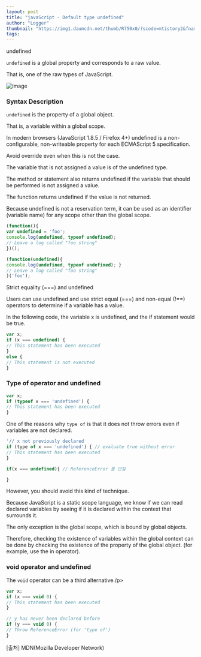 ```yaml
---
layout: post
title: "javaScript - Default type undefined"
author: "Logger"
thumbnail: "https://img1.daumcdn.net/thumb/R750x0/?scode=mtistory2&fname=https%3A%2F%2Ft1.daumcdn.net%2Fcfile%2Ftistory%2F2724F94F577CA41918"
tags: 
---
```



undefined

`undefined` is a global property and corresponds to a raw value.

That is, one of the raw types of JavaScript.

![image](https://t1.daumcdn.net/cfile/tistory/2724F94F577CA41918)

### Syntax Description

`undefined` is the property of a global object.

That is, a variable within a global scope.

In modern browsers (JavaScript 1.8.5 / Firefox 4+) undefined is a non-configurable, non-writeable property for each ECMAScript 5 specification.

Avoid override even when this is not the case.

The variable that is not assigned a value is of the undefined type.

The method or statement also returns undefined if the variable that should be performed is not assigned a value.

The function returns undefined if the value is not returned.

Because undefined is not a reservation term, it can be used as an identifier (variable name) for any scope other than the global scope.

```js
(function(){
var undefined = 'foo';
console.log(undefined, typeof undefined);
// Leave a log called "foo string"
})();

(function(undefined){
console.log(undefined, typeof undefined); }
// Leave a log called "foo string"
)('foo');
```

Strict equality (===) and undefined

Users can use undefined and use strict equal (===) and non-equal (!==) operators to determine if a variable has a value.

In the following code, the variable x is undefined, and the if statement would be true.

```js
var x;
if (x === undefined) {
// This statement has been executed
}
else {
// This statement is not executed
}
```

### Type of operator and undefined

```js
var x;
if (typeof x === 'undefined') {
// This statement has been executed
}
```

One of the reasons why `type of` is that it does not throw errors even if variables are not declared.

```js
'// x not previously declared
if (type of x === 'undefined') { // evaluate true without error
// This statement has been executed
}

if(x === undefined){ // ReferenceError 를 던짐

}
```

However, you should avoid this kind of technique.

Because JavaScript is a static scope language, we know if we can read declared variables by seeing if it is declared within the context that surrounds it.

The only exception is the global scope, which is bound by global objects.

Therefore, checking the existence of variables within the global context can be done by checking the existence of the property of the global object. (for example, use the in operator).

### void operator and undefined

The `void` operator can be a third alternative./p>

```js
var x;
if (x === void 0) {
// This statement has been executed
}

// y has never been declared before
if (y === void 0) {
// Throw ReferenceError (for 'type of')
}
```

[출처] MDN(Mozilla Developer Network)